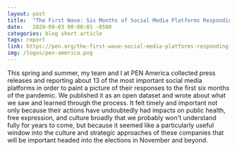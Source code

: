 ```yaml
---
layout: post
title:  "The First Wave: Six Months of Social Media Platforms Responding to COVID-19"
date:   2020-09-03 00:00:01 -0500
categories: blog short article
tags: report
link: https://pen.org/the-first-wave-social-media-platforms-responding-to-covid-19/
img: /logos/pen-america.png
---
```

This spring and summer, my team and I at PEN America collected press releases and reporting about 13 of the most important social media platforms in order to paint a picture of their responses to the first six months of the pandemic. We published it as an open dataset and wrote about what we saw and learned through the process. It felt timely and important not only because their actions have undoubtedly had impacts on public health, free expression, and culture broadly  that we probably won't understand fully for years to come, but because it seemed like a particularly useful window into the culture and strategic approaches of these companies that will be important headed into the elections in November and beyond.

